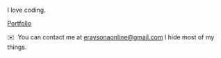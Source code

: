 I love coding.

[Portfolio](https://xlyst.me/x/eray)

✉️  You can contact me at  [eraysonaonline@gmail.com](mailto:eraysonaonline@gmail.com)
 I hide most of my things.
